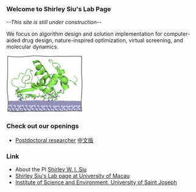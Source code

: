 ### Welcome to Shirley Siu's Lab Page
*--This site is still under construction--*

We focus on algorithm design and solution implementation for computer-aided drug design, nature-inspired optimization, virtual screening, and molecular dynamics.

<img src="images/adsorb.jpg" width="200">

### Check out our openings
- [Postdoctoral researcher](vacancy.md) [中文版](vacancy_cn.md)

### Link
- About the PI [Shirley W. I. Siu](https://cbbio.online/shirleysiu.html)
- [Shirley Siu's Lab page at University of Macau](https://cbbio.online)
- [Institute of Science and Environment, University of Saint Joseph](http://ise.usj.edu.mo/)
